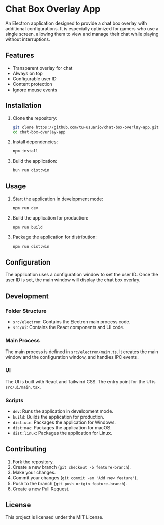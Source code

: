 # Chat Box Overlay App

An Electron application designed to provide a chat box overlay with additional configurations. It is especially optimized for gamers who use a single screen, allowing them to view and manage their chat while playing without interruptions.

## Features

- Transparent overlay for chat
- Always on top
- Configurable user ID
- Content protection
- Ignore mouse events

## Installation

1. Clone the repository:

   ```sh
   git clone https://github.com/tu-usuario/chat-box-overlay-app.git
   cd chat-box-overlay-app
   ```

2. Install dependencies:

   ```sh
   npm install
   ```

3. Build the application:

   ```sh
   bun run dist:win
   ```

## Usage

1. Start the application in development mode:

   ```sh
   npm run dev
   ```

2. Build the application for production:

   ```sh
   npm run build
   ```

3. Package the application for distribution:

   ```sh
   npm run dist:win
   ```

## Configuration

The application uses a configuration window to set the user ID. Once the user ID is set, the main window will display the chat box overlay.

## Development

### Folder Structure

- `src/electron`: Contains the Electron main process code.
- `src/ui`: Contains the React components and UI code.

### Main Process

The main process is defined in `src/electron/main.ts`. It creates the main window and the configuration window, and handles IPC events.

### UI

The UI is built with React and Tailwind CSS. The entry point for the UI is `src/ui/main.tsx`.

### Scripts

- `dev`: Runs the application in development mode.
- `build`: Builds the application for production.
- `dist:win`: Packages the application for Windows.
- `dist:mac`: Packages the application for macOS.
- `dist:linux`: Packages the application for Linux.

## Contributing

1. Fork the repository.
2. Create a new branch (`git checkout -b feature-branch`).
3. Make your changes.
4. Commit your changes (`git commit -am 'Add new feature'`).
5. Push to the branch (`git push origin feature-branch`).
6. Create a new Pull Request.

## License

This project is licensed under the MIT License.
